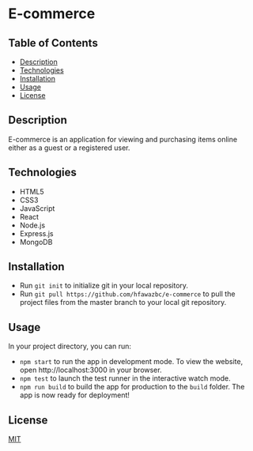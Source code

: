 # E-commerce

## Table of Contents
- [Description](#description)
- [Technologies](#technologies)
- [Installation](#installation)
- [Usage](#usage)
- [License](#license)

## Description
E-commerce is an application for viewing and purchasing items online either as a guest or a registered user.

## Technologies
- HTML5
- CSS3
- JavaScript
- React
- Node.js
- Express.js
- MongoDB

## Installation
- Run ```git init``` to initialize git in your local repository.
- Run ```git pull https://github.com/hfawazbc/e-commerce``` to pull the project files from the master branch to your local git repository.

## Usage
In your project directory, you can run:
- ```npm start``` to run the app in development mode. To view the website, open http://localhost:3000 in your browser.
- ```npm test``` to launch the test runner in the interactive watch mode.
- ```npm run build``` to build the app for production to the ```build``` folder. The app is now ready for deployment!

## License
[MIT](./LICENSE)
